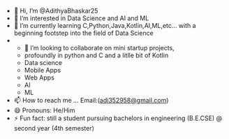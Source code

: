 - 👋 Hi, I’m @AdithyaBhaskar25
- 👀 I’m interested in Data Science and AI and ML
- 🌱 I’m currently learning C,Python,Java,Kotlin,AI,ML,etc... with a beginning footstep into the field of Data Science
- - 💞️ I’m looking to collaborate on mini startup projects,
  -  profoundly in python and C and a litlle bit of Kotlin
  -  Data science
  -  Mobile Apps
  -  Web Apps
  -  AI
  -  ML
- 📫 How to reach me ... Email:(adi352958@gmail.com)
- 😄 Pronouns: He/Him
- ⚡ Fun fact: still a student pursuing bachelors in engineering (B.E.CSE) @ second year (4th semester)
<!---
AdithyaBhaskar25/AdithyaBhaskar25 is a ✨ special ✨ repository because its `README.md` (this file) appears on your GitHub profile.
You can click the Preview link to take a look at your changes.
--->
